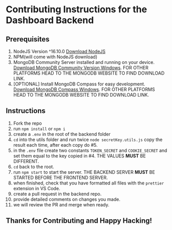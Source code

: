# Contributing Instructions for the Dashboard Backend

## Prerequisites
1. NodeJS Version ^16.10.0 [Download NodeJS](https://nodejs.org/en/download/)
2. NPM(will come with NodeJS download)
3. MongoDB Community Server installed and running on your device. [Download MongoDB Community Version Windows](https://fastdl.mongodb.org/windows/mongodb-windows-x86_64-5.0.9-signed.msi). FOR OTHER PLATFORMS HEAD TO THE MONGODB WEBSITE TO FIND DOWNLOAD LINK.
5. [OPTIONAL] Install MongoDB Compass for easy development. [Download MongoDB Compass Windows](https://downloads.mongodb.com/compass/mongodb-compass-1.32.2-win32-x64.exe). FOR OTHER PLATFORMS HEAD TO THE MONGODB WEBSITE TO FIND DOWNLOAD LINK.

## Instructions
1. Fork the repo
2. run `npm install` or `npm i`
3. create a `.env` in the root of the backend folder
4. `cd` into the utils folder and run twice `node secretKey.utils.js` copy the result each time, after each copy do #5.
5. in the `.env` file create two constants `TOKEN_SECRET` and `COOKIE_SECRET` and set them equal to the key copied in #4. THE VALUES **MUST** BE DIFFERENT.
6. `cd` back to the root.
7. run `npm start` to start the server. THE BACKEND SERVER **MUST** BE STARTED BEFORE THE FRONTEND SERVER.
8. when finished, check that you have formatted all files with the `prettier` extension in VS Code.
9. create a pull request in the backend repo.
10. provide detailed comments on changes you made.
11. we will review the PR and merge when ready.

## Thanks for Contributing and Happy Hacking!
